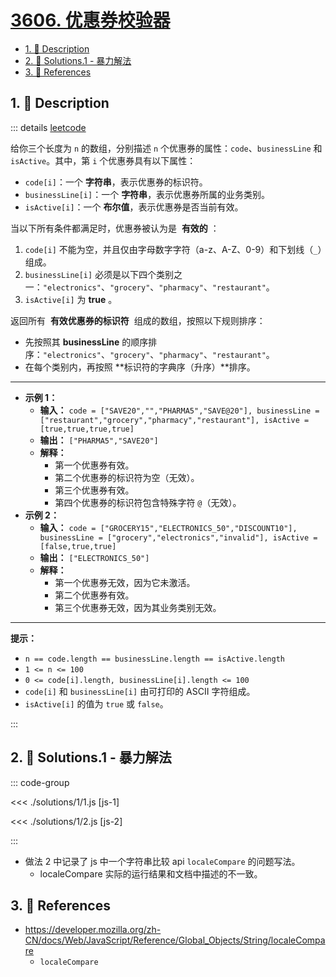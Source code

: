# [3606. 优惠券校验器](https://github.com/tnotesjs/TNotes.leetcode/tree/main/notes/3606.%20%E4%BC%98%E6%83%A0%E5%88%B8%E6%A0%A1%E9%AA%8C%E5%99%A8)

<!-- region:toc -->

- [1. 📝 Description](#1--description)
- [2. 🎯 Solutions.1 - 暴力解法](#2--solutions1---暴力解法)
- [3. 🔗 References](#3--references)

<!-- endregion:toc -->

## 1. 📝 Description

::: details [leetcode](https://leetcode.cn/problems/coupon-code-validator/)

给你三个长度为 `n` 的数组，分别描述 `n` 个优惠券的属性：`code`、`businessLine` 和 `isActive`。其中，第 `i` 个优惠券具有以下属性：

- `code[i]`：一个 **字符串**，表示优惠券的标识符。
- `businessLine[i]`：一个 **字符串**，表示优惠券所属的业务类别。
- `isActive[i]`：一个 **布尔值**，表示优惠券是否当前有效。

当以下所有条件都满足时，优惠券被认为是  **有效的** ：

1. `code[i]` 不能为空，并且仅由字母数字字符（a-z、A-Z、0-9）和下划线（`_`）组成。
2. `businessLine[i]` 必须是以下四个类别之一：`"electronics"`、`"grocery"`、`"pharmacy"`、`"restaurant"`。
3. `isActive[i]` 为 **true** 。

返回所有  **有效优惠券的标识符**  组成的数组，按照以下规则排序：

- 先按照其 **businessLine** 的顺序排序：`"electronics"`、`"grocery"`、`"pharmacy"`、`"restaurant"`。
- 在每个类别内，再按照 **标识符的字典序（升序）**排序。

---

- **示例 1：**
  - **输入：** `code = ["SAVE20","","PHARMA5","SAVE@20"], businessLine = ["restaurant","grocery","pharmacy","restaurant"], isActive = [true,true,true,true]`
  - **输出：** `["PHARMA5","SAVE20"]`
  - **解释：**
    - 第一个优惠券有效。
    - 第二个优惠券的标识符为空（无效）。
    - 第三个优惠券有效。
    - 第四个优惠券的标识符包含特殊字符 `@`（无效）。
- **示例 2：**
  - **输入：** `code = ["GROCERY15","ELECTRONICS_50","DISCOUNT10"], businessLine = ["grocery","electronics","invalid"], isActive = [false,true,true]`
  - **输出：** `["ELECTRONICS_50"]`
  - **解释：**
    - 第一个优惠券无效，因为它未激活。
    - 第二个优惠券有效。
    - 第三个优惠券无效，因为其业务类别无效。

---

**提示：**

- `n == code.length == businessLine.length == isActive.length`
- `1 <= n <= 100`
- `0 <= code[i].length, businessLine[i].length <= 100`
- `code[i]` 和 `businessLine[i]` 由可打印的 ASCII 字符组成。
- `isActive[i]` 的值为 `true` 或 `false`。

:::

## 2. 🎯 Solutions.1 - 暴力解法

::: code-group

<<< ./solutions/1/1.js [js-1]

<<< ./solutions/1/2.js [js-2]

:::

- 做法 2 中记录了 js 中一个字符串比较 api `localeCompare` 的问题写法。
  - localeCompare 实际的运行结果和文档中描述的不一致。

## 3. 🔗 References

- https://developer.mozilla.org/zh-CN/docs/Web/JavaScript/Reference/Global_Objects/String/localeCompare
  - `localeCompare`
